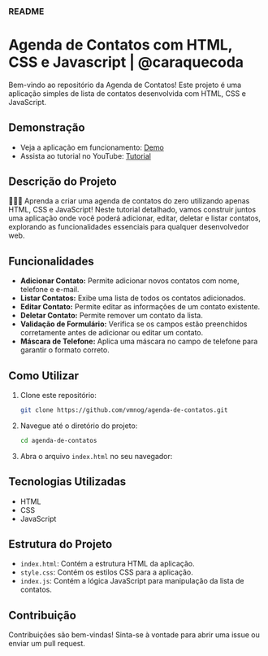 ### README

# Agenda de Contatos com HTML, CSS e Javascript | @caraquecoda 

Bem-vindo ao repositório da Agenda de Contatos! Este projeto é uma aplicação simples de lista de contatos desenvolvida com HTML, CSS e JavaScript.

## Demonstração

- Veja a aplicação em funcionamento: [Demo](https://vmnog.github.io/agenda-de-contatos/)
- Assista ao tutorial no YouTube: [Tutorial](https://www.youtube.com/watch?v=f2EHwCY75lo&list=PLCwsaNyAWqXq2i9gu2c9voBgHdxQgXYry)

## Descrição do Projeto

👨‍💼📱 Aprenda a criar uma agenda de contatos do zero utilizando apenas HTML, CSS e JavaScript! Neste tutorial detalhado, vamos construir juntos uma aplicação onde você poderá adicionar, editar, deletar e listar contatos, explorando as funcionalidades essenciais para qualquer desenvolvedor web.

## Funcionalidades

- **Adicionar Contato:** Permite adicionar novos contatos com nome, telefone e e-mail.
- **Listar Contatos:** Exibe uma lista de todos os contatos adicionados.
- **Editar Contato:** Permite editar as informações de um contato existente.
- **Deletar Contato:** Permite remover um contato da lista.
- **Validação de Formulário:** Verifica se os campos estão preenchidos corretamente antes de adicionar ou editar um contato.
- **Máscara de Telefone:** Aplica uma máscara no campo de telefone para garantir o formato correto.

## Como Utilizar

1. Clone este repositório:
    ```bash
    git clone https://github.com/vmnog/agenda-de-contatos.git
    ```

2. Navegue até o diretório do projeto:
    ```bash
    cd agenda-de-contatos
    ```

3. Abra o arquivo `index.html` no seu navegador:
   

## Tecnologias Utilizadas

- HTML
- CSS
- JavaScript

## Estrutura do Projeto

- `index.html`: Contém a estrutura HTML da aplicação.
- `style.css`: Contém os estilos CSS para a aplicação.
- `index.js`: Contém a lógica JavaScript para manipulação da lista de contatos.

## Contribuição

Contribuições são bem-vindas! Sinta-se à vontade para abrir uma issue ou enviar um pull request.
